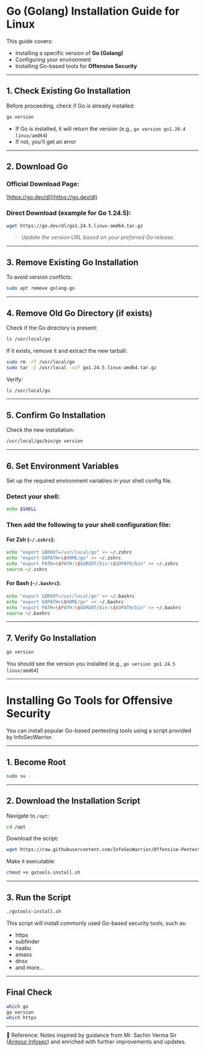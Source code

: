 
# Go (Golang) Installation Guide for Linux

This guide covers:

* Installing a specific version of **Go (Golang)**
* Configuring your environment
* Installing Go-based tools for **Offensive Security**

---

## 1. Check Existing Go Installation

Before proceeding, check if Go is already installed:

```bash
go version
```

* If Go is installed, it will return the version (e.g., `go version go1.20.4 linux/amd64`)
* If not, you'll get an error

---

## 2. Download Go

### Official Download Page:

[https://go.dev/dl](https://go.dev/dl)

### Direct Download (example for Go 1.24.5):

```bash
wget https://go.dev/dl/go1.24.5.linux-amd64.tar.gz
```

> *Update the version URL based on your preferred Go release.*

---

## 3. Remove Existing Go Installation

To avoid version conflicts:

```bash
sudo apt remove golang-go
```

---

## 4. Remove Old Go Directory (if exists)

Check if the Go directory is present:

```bash
ls /usr/local/go
```

If it exists, remove it and extract the new tarball:

```bash
sudo rm -rf /usr/local/go
sudo tar -C /usr/local -xzf go1.24.5.linux-amd64.tar.gz
```

Verify:

```bash
ls /usr/local/go
```

---

## 5. Confirm Go Installation

Check the new installation:

```bash
/usr/local/go/bin/go version
```

---

## 6. Set Environment Variables

Set up the required environment variables in your shell config file.

### Detect your shell:

```bash
echo $SHELL
```

### Then add the following to your shell configuration file:

#### For Zsh (`~/.zshrc`):

```bash
echo "export GOROOT=/usr/local/go" >> ~/.zshrc
echo "export GOPATH=\$HOME/go" >> ~/.zshrc
echo "export PATH=\$PATH:\$GOROOT/bin:\$GOPATH/bin" >> ~/.zshrc
source ~/.zshrc
```

#### For Bash (`~/.bashrc`):

```bash
echo "export GOROOT=/usr/local/go" >> ~/.bashrc
echo "export GOPATH=\$HOME/go" >> ~/.bashrc
echo "export PATH=\$PATH:\$GOROOT/bin:\$GOPATH/bin" >> ~/.bashrc
source ~/.bashrc
```

---

## 7. Verify Go Installation

```bash
go version
```

You should see the version you installed (e.g., `go version go1.24.5 linux/amd64`)

---

# Installing Go Tools for Offensive Security

You can install popular Go-based pentesting tools using a script provided by InfoSecWarrior.

---

## 1. Become Root

```bash
sudo su -
```

---

## 2. Download the Installation Script

Navigate to `/opt`:

```bash
cd /opt
```

Download the script:

```bash
wget https://raw.githubusercontent.com/InfoSecWarrior/Offensive-Pentesting-Scripts/main/Gotools-Install/gotools-install.sh
```

Make it executable:

```bash
chmod +x gotools-install.sh
```

---

## 3. Run the Script

```bash
./gotools-install.sh
```

This script will install commonly used Go-based security tools, such as:

* httpx
* subfinder
* naabu
* amass
* dnsx
* and more...

---

## Final Check

```bash
which go
go version
which httpx
```
---
📖 Reference: Notes inspired by guidance from Mr. Sachin Verma Sir ([Armour Infosec](https://www.armourinfosec.com/)) and enriched with further improvements and updates.
